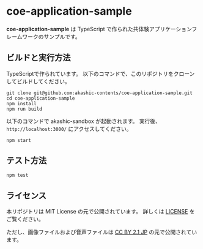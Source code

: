 # coe-application-sample

**coe-application-sample** は TypeScript で作られた共体験アプリケーションフレームワークのサンプルです。

## ビルドと実行方法

TypeScriptで作られています。
以下のコマンドで、このリポジトリをクローンしてビルドしてください。

```
git clone git@github.com:akashic-contents/coe-application-sample.git
cd coe-application-sample
npm install
npm run build
```

以下のコマンドで akashic-sandbox が起動されます。
実行後、 `http://localhost:3000/` にアクセスしてください。

```
npm start
```

## テスト方法

```sh
npm test
```

## ライセンス
本リポジトリは MIT License の元で公開されています。
詳しくは [LICENSE](https://github.com/akashic-contents/coe-application-sample/blob/master/LICENSE) をご覧ください。
 
ただし、画像ファイルおよび音声ファイルは
[CC BY 2.1 JP](https://creativecommons.org/licenses/by/2.1/jp/) の元で公開されています。
